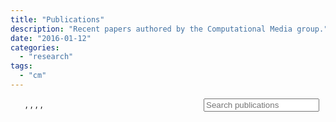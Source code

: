 ```yaml
---
title: "Publications"
description: "Recent papers authored by the Computational Media group."
date: "2016-01-12"
categories:
  - "research"
tags:
  - "cm"
---
```


<!-- *<span style="color:gray">
This page is automatically generated by BibBase, it can take a while to load, ... please wait.
There can also be issues with rendering and opening links due to BibBase, apologies if it doesn't work.
</span>* -->

<!--
<script src="http://bibbase.org/show?bib=http%3A%2F%2Fcm.cecs.anu.edu.au%2Fdocuments%2Fpublications.bib&jsonp=1"></script>
-->

<!-- <script src="http://bibbase.org/show?bib=
https%3A%2F%2Fraw.githubusercontent.com%2Flexingxie%2FcmLab%2Fmaster%2Fstatic%2Fdocuments%2Fpublications.bib&jsonp=1"></script>  -->

<script type="text/javascript" src="/js/bibtex_js.js"></script>
<bibtex src="/documents/publications.bib"></bibtex>
<div class="content">
  <div class="row">
    <div class="col-sm-12">
      <div style="margin-right: 10px; float:right">
        <div class="input-group">
          <span class="input-group-addon"><i class="fa fa-search"></i></span>
          <input type="text" class="bibtex_search" id="searchbar" placeholder="Search publications">
        </div>
      </div>
    </div>
  </div>
  <div class="row">
    <div class="col-sm-12">
      <div id="bibtex_display" style="padding: 0 50px;"></div>
      <div class="bibtex_structure">
        <div class="group year" extra="DESC number">
          <div class="row">
            <div id="year-title" class="col-sm-12">
              <div class="title"></div>
            </div>
            <div class="col-sm-12">
              <div class="templates"></div>
            </div>
          </div>
        </div>
      </div>
      <div class="bibtex_template">
        <ul style="list-style-type:none">
          <li class="if author" style="font-weight: normal;">
            <b><span class="title"></span></b>,
            <span class="author"></span>,
            <span class="if booktitle">
              <span class="booktitle"></span>,
            </span>
            <span class="if journal">
              <span class="journal"></span>,
            </span>
            <span class="year"></span>
            <span class="if url" style="margin-left: 2px; font-size:16px">
              <a class="url" target="_blank">
                <i class="fa fa-link" aria-hidden="true"></i></a>
            </span>
          </li>
        </ul>
      </div>
    </div>
  </div>
</div>
